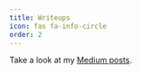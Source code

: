 ```yaml
---
title: Writeups
icon: fas fa-info-circle
order: 2
---
```


Take a look at my [Medium posts](https://0xmaruf.medium.com/ "Git Weekly is published there!").
